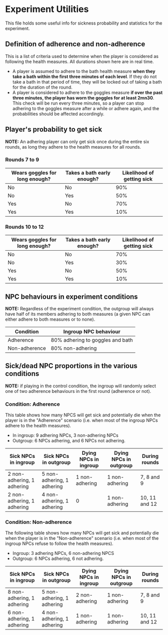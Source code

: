 # Experiment Utilities

This file holds some useful info for sickness probability and statistics for the experiment.

## Definition of adherence and non-adherence

This is a list of criteria used to determine when the player is considered as following the health 
measures. All durations shown here are in real time.

- A player is assumed to adhere to the bath health measure **when they take a bath within the first three minutes of each level**. If they do not take a bath in that period of time, they will be locked out of taking a bath for the duration of the round.
- A player is considered to adhere to the goggles measure **if over the past three minutes, the player has worn the goggles for at least 2mn30**. This check will be run every three minutes, so a player can stop adhering to the goggles measure after a while or adhere again, and the probabilities should be affected accordingly.


## Player's probability to get sick

**NOTE:** An adhering player can only get sick once during the entire six rounds, as long they adhere to the health measures
for all rounds. 

### Rounds 7 to 9

| Wears goggles for long enough? | Takes a bath early enough? | Likelihood of getting sick |
|--------------------------------|----------------------------|----------------------------|
| No                             | No                         | 90%                        |
| No                             | Yes                        | 50%                        |
| Yes                            | No                         | 70%                        |
| Yes                            | Yes                        | 10%                        |


### Rounds 10 to 12

| Wears goggles for long enough? | Takes a bath early enough? | Likelihood of getting sick |
|--------------------------------|----------------------------|----------------------------|
| No                             | No                         | 70%                        |
| No                             | Yes                        | 30%                        |
| Yes                            | No                         | 50%                        |
| Yes                            | Yes                        | 10%                        |


## NPC behaviours in experiment conditions
**NOTE:** Regardless of the experiment condition, the outgroup will always have half of its members adhering to both measures (a given NPC can either adhere to both measures or to none).

| Condition     | Ingroup NPC behaviour            |
|---------------|----------------------------------|
| Adherence     | 80% adhering to goggles and bath |
| Non-adherence | 80% non-adhering                 |


## Sick/dead NPC proportions in the various conditions

**NOTE:** if playing in the control condition, the ingroup will randomly select one of two adherence behaviours in the first round (adherence or not).

### Condition: Adherence
This table shows how many NPCS will get sick and potentially die when the player is in the "Adherence" scenario 
(i.e. when most of the ingroup NPCs adhere to the health measures).

- In ingroup: 9 adhering NPCs, 3 non-adhering NPCs
- Outgroup: 6 NPCs adhering, and 6 NPCs not adhering.

| Sick NPCs in ingroup       | Sick NPCs in outgroup      | Dying NPCs in ingroup | Dying NPCs in outgroup | During rounds |
|----------------------------|----------------------------|-----------------------|------------------------|---------------|
| 2 non-adhering, 1 adhering | 5 non-adhering, 1 adhering | 1 non-adhering        | 1 non-adhering         | 7, 8 and 9    |
| 2 non-adhering, 1 adhering | 4 non-adhering, 1 adhering | 0                     | 1 non-adhering         | 10, 11 and 12 |

### Condition: Non-adherence

The following table shows how many NPCs will get sick and potentially die when the player is in the "Non-adherence" scenario
(i.e. when most of the ingroup NPCs refuse to follow the health measures).

- Ingroup: 3 adhering NPCs, 6 non-adhering NPCS
- Outgroup: 6 NPCs adhering, 6 not adhering.

| Sick NPCs in ingroup       | Sick NPCs in outgroup      | Dying NPCs in ingroup | Dying NPCs in outgroup | During rounds |
|----------------------------|----------------------------|-----------------------|------------------------|---------------|
| 8 non-adhering, 1 adhering | 5 non-adhering, 1 adhering | 2 non-adhering        | 1 non-adhering         | 7, 8 and 9    |
| 6 non-adhering, 1 adhering | 4 non-adhering, 1 adhering | 1 non-adhering        | 1 non-adhering         | 10, 11 and 12 |



